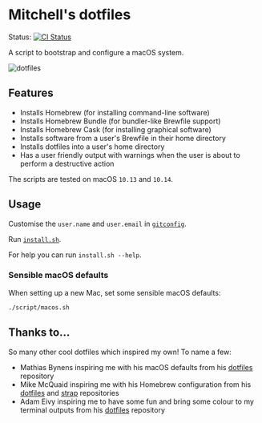 # Mitchell's dotfiles

Status: [![CI Status](https://github.com/MitchellCash/dotfiles/workflows/CI/badge.svg)](https://github.com/MitchellCash/dotfiles/actions)

A script to bootstrap and configure a macOS system.

![dotfiles](https://user-images.githubusercontent.com/8009243/41946792-8be1acb2-79f7-11e8-97df-e027610cfd27.png)

## Features

* Installs Homebrew (for installing command-line software)
* Installs Homebrew Bundle (for bundler-like Brewfile support)
* Installs Homebrew Cask (for installing graphical software)
* Installs software from a user's Brewfile in their home directory
* Installs dotfiles into a user's home directory
* Has a user friendly output with warnings when the user is about to perform a destructive action

The scripts are tested on macOS `10.13` and `10.14`.

## Usage

Customise the `user.name` and `user.email` in [`gitconfig`](https://github.com/MitchellCash/dotfiles/blob/master/dotfiles/gitconfig).

Run [`install.sh`](https://github.com/MitchellCash/dotfiles/blob/master/install.sh).

For help you can run `install.sh --help`.

### Sensible macOS defaults

When setting up a new Mac, set some sensible macOS defaults:

```bash
./script/macos.sh
```

## Thanks to…

So many other cool dotfiles which inspired my own! To name a few:

* Mathias Bynens inspiring me with his macOS defaults from his [dotfiles](https://github.com/mathiasbynens/dotfiles) repository
* Mike McQuaid inspiring me with his Homebrew configuration from his [dotfiles](https://github.com/MikeMcQuaid/dotfiles) and [strap](https://github.com/MikeMcQuaid/strap) repositories
* Adam Eivy inspiring me to have some fun and bring some colour to my terminal outputs from his [dotfiles](https://github.com/atomantic/dotfiles) repository
